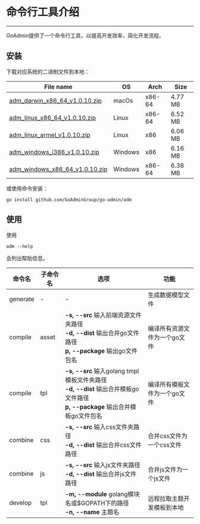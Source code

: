 # 命令行工具介绍
---

GoAdmin提供了一个命令行工具，以提高开发效率，简化开发流程。

## 安装


下载对应系统的二进制文件到本地：

|  File name   | OS  | Arch  | Size  |
|  ----  | ----  | ----  |----  |
| [adm_darwin_x86_64_v1.0.10.zip](http://file.go-admin.cn/go_admin/cli/v1_0_10/adm_darwin_x86_64_v1.0.10.zip)  | macOs | x86-64 | 4.77 MB
| [adm_linux_x86_64_v1.0.10.zip](http://file.go-admin.cn/go_admin/cli/v1_0_10/adm_linux_x86_64_v1.0.10.zip)  | Linux | x86-64   | 6.52 MB
| [adm_linux_armel_v1.0.10.zip](http://file.go-admin.cn/go_admin/cli/v1_0_10/adm_linux_armel_v1.0.10.zip)  | Linux | x86   | 6.06 MB
| [adm_windows_i386_v1.0.10.zip](http://file.go-admin.cn/go_admin/cli/v1_0_10/adm_windows_i386_v1.0.10.zip)  | Windows | x86  |6.16 MB
| [adm_windows_x86_64_v1.0.10.zip](http://file.go-admin.cn/go_admin/cli/v1_0_10/adm_windows_x86_64_v1.0.10.zip)  | Windows | x86-64   |6.38 MB


或使用命令安装：

```
go install github.com/GoAdminGroup/go-admin/adm
```

## 使用

使用

```
adm --help
```

会列出帮助信息。

|  命令名  |  子命令名   | 选项  | 功能  | 
|  ---- | ---- | ----  | ----  |
| generate  |  - | - | 生成数据模型文件
| compile  | asset| **-s, --src** 输入前端资源文件夹路径<br>**-d, --dist** 输出合并go文件路径<br>**p, --package** 输出go文件包名 | 编译所有资源文件为一个go文件
| compile  | tpl | **-s, --src** 输入golang tmpl模板文件夹路径<br>**-d, --dist** 输出合并模板go文件路径<br>**p, --package** 输出合并模板go文件包名 | 编译所有模板文件为一个go文件
| combine  | css| **-s, --src** 输入css文件夹路径<br>**-d, --dist** 输出合并css文件路径 | 合并css文件为一个css文件
| combine  | js | **-s, --src** 输入js文件夹路径<br>**-d, --dist** 输出合并js文件路径 | 合并js文件为一个js文件
| develop  | tpl | **-m, --module** golang模块名或$GOPATH下的路径<br>**-n, --name** 主题名 | 远程拉取主题开发模板到本地
